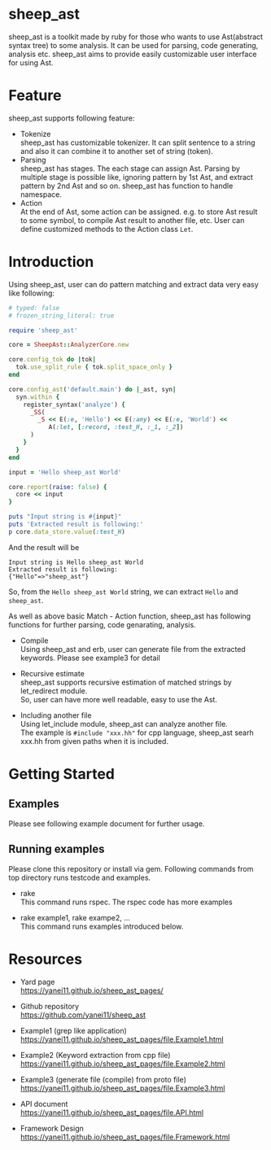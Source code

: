 # sheep_ast

sheep_ast is a toolkit made by ruby for those who wants to use Ast(abstract syntax tree) to some analysis. It can be used for parsing, code generating, analysis etc. sheep_ast aims to provide easily customizable user interface for using Ast.
  
# Feature
sheep_ast supports following feature:

- Tokenize  
  sheep_ast has customizable tokenizer. It can split sentence to a string and also it can combine it to another set of string (token).  
- Parsing  
  sheep_ast has stages. The each stage can assign Ast. Parsing by multiple stage is possible like, ignoring pattern by 1st Ast, and extract pattern by 2nd Ast and so on. sheep_ast has function to handle namespace.
- Action  
  At the end of Ast, some action can be assigned. e.g. to store Ast result to some symbol, to compile Ast result to another file, etc. User can define customized methods to the Action class `Let`.  

# Introduction

Using sheep_ast, user can do pattern matching and extract data very easy like following:

```ruby
# typed: false
# frozen_string_literal: true

require 'sheep_ast'

core = SheepAst::AnalyzerCore.new

core.config_tok do |tok|
  tok.use_split_rule { tok.split_space_only }
end

core.config_ast('default.main') do |_ast, syn|
  syn.within {
    register_syntax('analyze') {
      _SS(
        _S << E(:e, 'Hello') << E(:any) << E(:e, 'World') <<
           A(:let, [:record, :test_H, :_1, :_2])
      )
    }
  }
end

input = 'Hello sheep_ast World'

core.report(raise: false) {
  core << input
}

puts "Input string is #{input}"
puts 'Extracted result is following:'
p core.data_store.value(:test_H)
```

And the result will be

```
Input string is Hello sheep_ast World
Extracted result is following:
{"Hello"=>"sheep_ast"}
```

So, from the `Hello sheep_ast World` string, we can extract `Hello` and `sheep_ast`.  

As well as above basic Match - Action function, sheep_ast has following functions for further parsing, code genarating, analysis.


- Compile  
  Using sheep_ast and erb, user can generate file from the extracted keywords.
  Please see example3 for detail

- Recursive estimate  
  sheep_ast supports recursive estimation of matched strings by let_redirect module.  
  So, user can have more well readable, easy to use the Ast.

- Including another file  
  Using let_include module, sheep_ast can analyze another file.  
  The example is `#include "xxx.hh"` for cpp language, sheep_ast searh xxx.hh from given paths when it is included.

# Getting Started

## Examples
Please see following example document for further usage.

## Running examples
Please clone this repository or install via gem. Following commands from top directory runs testcode and examples.

- rake  
  This command runs rspec. The rspec code has more examples

- rake example1, rake exampe2, ...  
  This command runs examples introduced below.

# Resources
- Yard page  
  https://yanei11.github.io/sheep_ast_pages/

- Github repository  
  https://github.com/yanei11/sheep_ast

- Example1 (grep like application)  
  https://yanei11.github.io/sheep_ast_pages/file.Example1.html
  
- Example2 (Keyword extraction from cpp file)  
  https://yanei11.github.io/sheep_ast_pages/file.Example2.html

- Example3 (generate file (compile) from proto file)  
  https://yanei11.github.io/sheep_ast_pages/file.Example3.html

- API document  
  https://yanei11.github.io/sheep_ast_pages/file.API.html

- Framework Design  
  https://yanei11.github.io/sheep_ast_pages/file.Framework.html
